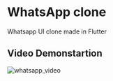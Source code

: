 # WhatsApp clone

Whatsapp UI clone made in Flutter

## Video Demonstartion

![whatsapp_video](https://github.com/hiteshchopra11/WhatsAppClone/blob/main/WhatsAppClone.gif)
